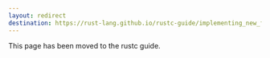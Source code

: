 ```yaml
---
layout: redirect
destination: https://rust-lang.github.io/rustc-guide/implementing_new_features.html
---
```


This page has been moved to the rustc guide.
